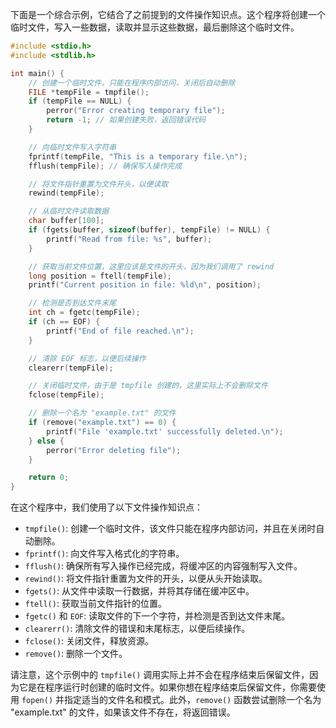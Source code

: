 下面是一个综合示例，它结合了之前提到的文件操作知识点。这个程序将创建一个临时文件，写入一些数据，读取并显示这些数据，最后删除这个临时文件。

```c
#include <stdio.h>
#include <stdlib.h>

int main() {
    // 创建一个临时文件，只能在程序内部访问，关闭后自动删除
    FILE *tempFile = tmpfile();
    if (tempFile == NULL) {
        perror("Error creating temporary file");
        return -1; // 如果创建失败，返回错误代码
    }

    // 向临时文件写入字符串
    fprintf(tempFile, "This is a temporary file.\n");
    fflush(tempFile); // 确保写入操作完成

    // 将文件指针重置为文件开头，以便读取
    rewind(tempFile);

    // 从临时文件读取数据
    char buffer[100];
    if (fgets(buffer, sizeof(buffer), tempFile) != NULL) {
        printf("Read from file: %s", buffer);
    }

    // 获取当前文件位置，这里应该是文件的开头，因为我们调用了 rewind
    long position = ftell(tempFile);
    printf("Current position in file: %ld\n", position);

    // 检测是否到达文件末尾
    int ch = fgetc(tempFile);
    if (ch == EOF) {
        printf("End of file reached.\n");
    }

    // 清除 EOF 标志，以便后续操作
    clearerr(tempFile);

    // 关闭临时文件，由于是 tmpfile 创建的，这里实际上不会删除文件
    fclose(tempFile);

    // 删除一个名为 "example.txt" 的文件
    if (remove("example.txt") == 0) {
        printf("File 'example.txt' successfully deleted.\n");
    } else {
        perror("Error deleting file");
    }

    return 0;
}
```

在这个程序中，我们使用了以下文件操作知识点：

- `tmpfile()`: 创建一个临时文件，该文件只能在程序内部访问，并且在关闭时自动删除。
- `fprintf()`: 向文件写入格式化的字符串。
- `fflush()`: 确保所有写入操作已经完成，将缓冲区的内容强制写入文件。
- `rewind()`: 将文件指针重置为文件的开头，以便从头开始读取。
- `fgets()`: 从文件中读取一行数据，并将其存储在缓冲区中。
- `ftell()`: 获取当前文件指针的位置。
- `fgetc()` 和 `EOF`: 读取文件的下一个字符，并检测是否到达文件末尾。
- `clearerr()`: 清除文件的错误和末尾标志，以便后续操作。
- `fclose()`: 关闭文件，释放资源。
- `remove()`: 删除一个文件。

请注意，这个示例中的 `tmpfile()` 调用实际上并不会在程序结束后保留文件，因为它是在程序运行时创建的临时文件。如果你想在程序结束后保留文件，你需要使用 `fopen()` 并指定适当的文件名和模式。此外，`remove()` 函数尝试删除一个名为 "example.txt" 的文件，如果该文件不存在，将返回错误。
